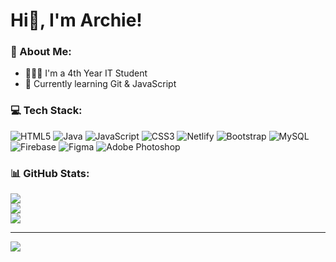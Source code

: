# Hi👋, I'm Archie!
### 💫 About Me:
- 🧑🏻‍💻 I'm a 4th Year IT Student <br/>
- 🌱 Currently learning Git & JavaScript

### 💻 Tech Stack:
![HTML5](https://img.shields.io/badge/html5-%23E34F26.svg?style=for-the-badge&logo=html5&logoColor=white) ![Java](https://img.shields.io/badge/java-%23ED8B00.svg?style=for-the-badge&logo=openjdk&logoColor=white) ![JavaScript](https://img.shields.io/badge/javascript-%23323330.svg?style=for-the-badge&logo=javascript&logoColor=%23F7DF1E) ![CSS3](https://img.shields.io/badge/css3-%231572B6.svg?style=for-the-badge&logo=css3&logoColor=white) ![Netlify](https://img.shields.io/badge/netlify-%23000000.svg?style=for-the-badge&logo=netlify&logoColor=#00C7B7) ![Bootstrap](https://img.shields.io/badge/bootstrap-%238511FA.svg?style=for-the-badge&logo=bootstrap&logoColor=white) ![MySQL](https://img.shields.io/badge/mysql-%2300000f.svg?style=for-the-badge&logo=mysql&logoColor=white) ![Firebase](https://img.shields.io/badge/Firebase-039BE5?style=for-the-badge&logo=Firebase&logoColor=white) ![Figma](https://img.shields.io/badge/figma-%23F24E1E.svg?style=for-the-badge&logo=figma&logoColor=white) ![Adobe Photoshop](https://img.shields.io/badge/adobe%20photoshop-%2331A8FF.svg?style=for-the-badge&logo=adobe%20photoshop&logoColor=white)
### 📊 GitHub Stats:
![](https://github-readme-stats.vercel.app/api?username=namdosanwannabe&theme=default&hide_border=false&include_all_commits=false&count_private=false)<br/>
![](https://github-readme-streak-stats.herokuapp.com/?user=namdosanwannabe&theme=default&hide_border=false)<br/>
![](https://github-readme-stats.vercel.app/api/top-langs/?username=namdosanwannabe&theme=default&hide_border=false&include_all_commits=false&count_private=false&layout=compact)

---
[![](https://visitcount.itsvg.in/api?id=namdosanwannabe&icon=0&color=0)](https://visitcount.itsvg.in)
